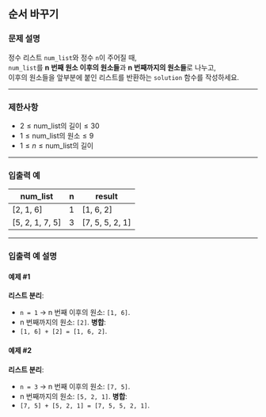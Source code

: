 ## 순서 바꾸기

### 문제 설명
정수 리스트 `num_list`와 정수 `n`이 주어질 때,  
`num_list`를 **n 번째 원소 이후의 원소들**과 **n 번째까지의 원소들**로 나누고,  
이후의 원소들을 앞부분에 붙인 리스트를 반환하는 `solution` 함수를 작성하세요.

---

### 제한사항
- $2 \leq \text{num_list의 길이} \leq 30$
- $1 \leq \text{num_list의 원소} \leq 9$
- $1 \leq n \leq \text{num_list의 길이}$

---

### 입출력 예

| num_list        | n | result          |
|-----------------|---|-----------------|
| [2, 1, 6]       | 1 | [1, 6, 2]       |
| [5, 2, 1, 7, 5] | 3 | [7, 5, 5, 2, 1] |

---

### 입출력 예 설명

#### 예제 #1
**리스트 분리**:
  - `n = 1` → n 번째 이후의 원소: `[1, 6]`.
  - n 번째까지의 원소: `[2]`.
**병합**:
  - `[1, 6] + [2] = [1, 6, 2]`.

#### 예제 #2
**리스트 분리**:
  - `n = 3` → n 번째 이후의 원소: `[7, 5]`.
  - n 번째까지의 원소: `[5, 2, 1]`.
**병합**:
  - `[7, 5] + [5, 2, 1] = [7, 5, 5, 2, 1]`.